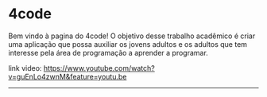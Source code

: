 # 4code

Bem vindo à pagina do 4code!
O objetivo desse trabalho acadêmico é criar uma aplicação que possa auxiliar os jovens adultos e os adultos que tem interesse pela área de programação a aprender a programar.

link video: https://www.youtube.com/watch?v=guEnLo4zwnM&feature=youtu.be

---


